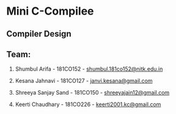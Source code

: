 # Mini C-Compilee

## Compiler Design

## Team:
1) Shumbul Arifa - 181CO152 - shumbul.181co152@nitk.edu.in

2) Kesana Jahnavi  - 181CO127 - janvi.kesana@gmail.com

3) Shreeya Sanjay Sand - 181CO150 - shreeyajain12@gmail.com

4) Keerti Chaudhary - 181CO226 - keerti2001.kc@gmail.com
